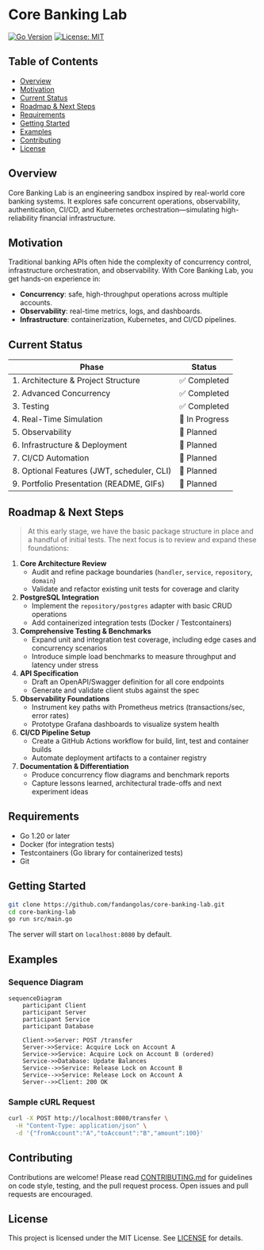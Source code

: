 # Core Banking Lab

[![Go Version](https://img.shields.io/badge/Go-1.20-blue)](https://golang.org/dl/) [![License: MIT](https://img.shields.io/badge/License-MIT-green)](https://github.com/fandangolas/core-banking-lab/blob/main/LICENSE)

## Table of Contents

- [Overview](#overview)
- [Motivation](#motivation)
- [Current Status](#current-status)
- [Roadmap & Next Steps](#roadmap--next-steps)
- [Requirements](#requirements)
- [Getting Started](#getting-started)
- [Examples](#examples)
- [Contributing](#contributing)
- [License](#license)

## Overview

Core Banking Lab is an engineering sandbox inspired by real-world core banking systems. It explores safe concurrent operations, observability, authentication, CI/CD, and Kubernetes orchestration—simulating high-reliability financial infrastructure.

## Motivation

Traditional banking APIs often hide the complexity of concurrency control, infrastructure orchestration, and observability. With Core Banking Lab, you get hands-on experience in:

- **Concurrency**: safe, high-throughput operations across multiple accounts.  
- **Observability**: real-time metrics, logs, and dashboards.  
- **Infrastructure**: containerization, Kubernetes, and CI/CD pipelines.

## Current Status

| Phase                                     | Status       |
|-------------------------------------------|--------------|
| 1. Architecture & Project Structure       | ✅ Completed  |
| 2. Advanced Concurrency                   | ✅ Completed  |
| 3. Testing                                | ✅ Completed  |
| 4. Real-Time Simulation                   | 🔄 In Progress |
| 5. Observability                          | 🔲 Planned    |
| 6. Infrastructure & Deployment            | 🔲 Planned    |
| 7. CI/CD Automation                       | 🔲 Planned    |
| 8. Optional Features (JWT, scheduler, CLI)| 🔲 Planned    |
| 9. Portfolio Presentation (README, GIFs)  | 🔲 Planned    |

## Roadmap & Next Steps

> At this early stage, we have the basic package structure in place and a handful of initial tests. The next focus is to review and expand these foundations:

1. **Core Architecture Review**  
   - Audit and refine package boundaries (`handler`, `service`, `repository`, `domain`)  
   - Validate and refactor existing unit tests for coverage and clarity  
2. **PostgreSQL Integration**  
   - Implement the `repository/postgres` adapter with basic CRUD operations  
   - Add containerized integration tests (Docker / Testcontainers)  
3. **Comprehensive Testing & Benchmarks**  
   - Expand unit and integration test coverage, including edge cases and concurrency scenarios  
   - Introduce simple load benchmarks to measure throughput and latency under stress  
4. **API Specification**  
   - Draft an OpenAPI/Swagger definition for all core endpoints  
   - Generate and validate client stubs against the spec  
5. **Observability Foundations**  
   - Instrument key paths with Prometheus metrics (transactions/sec, error rates)  
   - Prototype Grafana dashboards to visualize system health  
6. **CI/CD Pipeline Setup**  
   - Create a GitHub Actions workflow for build, lint, test and container builds  
   - Automate deployment artifacts to a container registry  
7. **Documentation & Differentiation**  
   - Produce concurrency flow diagrams and benchmark reports  
   - Capture lessons learned, architectural trade-offs and next experiment ideas

## Requirements

- Go 1.20 or later  
- Docker (for integration tests)  
- Testcontainers (Go library for containerized tests)  
- Git

## Getting Started

```bash
git clone https://github.com/fandangolas/core-banking-lab.git
cd core-banking-lab
go run src/main.go
```
The server will start on `localhost:8080` by default.

## Examples

### Sequence Diagram
```mermaid
sequenceDiagram
    participant Client
    participant Server
    participant Service
    participant Database

    Client->>Server: POST /transfer
    Server->>Service: Acquire Lock on Account A
    Service->>Service: Acquire Lock on Account B (ordered)
    Service->>Database: Update Balances
    Service-->>Service: Release Lock on Account B
    Service-->>Service: Release Lock on Account A
    Server-->>Client: 200 OK
```

### Sample cURL Request
```bash
curl -X POST http://localhost:8080/transfer \
  -H "Content-Type: application/json" \
  -d '{"fromAccount":"A","toAccount":"B","amount":100}'
```

## Contributing

Contributions are welcome! Please read [CONTRIBUTING.md](CONTRIBUTING.md) for guidelines on code style, testing, and the pull request process. Open issues and pull requests are encouraged.

## License

This project is licensed under the MIT License. See [LICENSE](LICENSE) for details.


